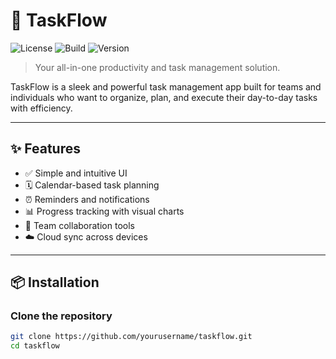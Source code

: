# 🚀 TaskFlow

![License](https://img.shields.io/badge/license-MIT-blue.svg)
![Build](https://img.shields.io/github/workflow/status/yourusername/taskflow/CI)
![Version](https://img.shields.io/badge/version-1.0.0-green)

> Your all-in-one productivity and task management solution.

TaskFlow is a sleek and powerful task management app built for teams and individuals who want to organize, plan, and execute their day-to-day tasks with efficiency.

---

## ✨ Features

- ✅ Simple and intuitive UI
- 🗓️ Calendar-based task planning
- ⏰ Reminders and notifications
- 📊 Progress tracking with visual charts
- 👥 Team collaboration tools
- ☁️ Cloud sync across devices

---

## 📦 Installation

### Clone the repository

```bash
git clone https://github.com/yourusername/taskflow.git
cd taskflow
